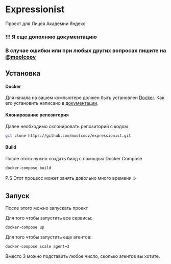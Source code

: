 
# Expressionist

Проект для Лицея Академии Яндекс



### !!! Я еще дополняю документацию

### В случае ошибки или при любых других вопросах пишите на [@moolcoov](https://moolcoov.t.me/)


## Установка

#### Docker
Для начала на вашем компьютере должен быть установлен [Docker](https://docker.com). Как его установить написано в [документации](https://docs.docker.com/get-docker/).

#### Клонирование репозитория
Далее необходимо склонировать репозиторий с кодом
```bash
git clone https://github.com/moolcoov/expressionist.git
```

#### Build
После этого нужно создать билд с помощью Docker Compose
```bash
docker-compose build
```
P.S Этот процесс может занять довольно много времени ☕

## Запуск
После этого можно запускать проект

Для того чтобы запустить все сервисы:
```bash
docker-compose up
```

Для того чтобы запустить еще агентов:
```bash
docker-compose scale agent=3
```
Вместо 3 можно подставить любое число, сколько агентов вы хотите.